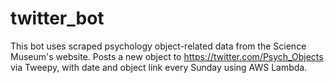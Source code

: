 # twitter_bot

This bot uses scraped psychology object-related data from the Science Museum's website.
Posts a new object to https://twitter.com/Psych_Objects via Tweepy, with date and object link every Sunday using AWS Lambda.

